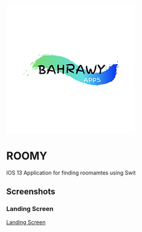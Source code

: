 ![Bahrawy App Logo](Documentation/bahrawy2.png)

# ROOMY

IOS 13 Application for finding roomamtes using Swit

## Screenshots
### Landing Screen
[Landing Screen](Documentation/landing.png)




